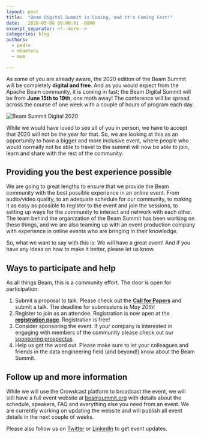 ```yaml
---
layout: post
title:  "Beam Digital Summit is Coming, and it's Coming Fast!"
date:   2020-05-08 00:00:01 -0800
excerpt_separator: <!--more-->
categories: blog
authors:
  - pedro
  - mbaetens
  - mxm

---
```

<!--
Licensed under the Apache License, Version 2.0 (the "License");
you may not use this file except in compliance with the License.
You may obtain a copy of the License at
http://www.apache.org/licenses/LICENSE-2.0
Unless required by applicable law or agreed to in writing, software
distributed under the License is distributed on an "AS IS" BASIS,
WITHOUT WARRANTIES OR CONDITIONS OF ANY KIND, either express or implied.
See the License for the specific language governing permissions and
limitations under the License.
-->

As some of you are already aware, the 2020 edition of the Beam Summit will be completely **digital and free**. And as you would expect from the Apache Beam community, it is coming in fast; the Beam Digital Summit will be from **June 15th to 19th**, one moth away! The conference will be spread across the course of one week with a couple of hours of program each day.

<!--more-->

<img class="center-block"
    src="{{ site.baseurl }}/images/blog/beamsummit/beamsummit-digital.png"
    alt="Beam Summit Digital 2020">

While we would have loved to see all of you in person, we have to accept that 2020 will not be the year for that. So, we are looking at this as an opportunity to have a bigger and more inclusive event, where people who would normally not be able to travel to the summit will now be able to join, learn and share with the rest of the community.

## Providing you the best experience possible

We are going to great lengths to ensure that we provide the Beam community with the best possible experience in an online event. From audio/video quality, to an adequate schedule for our community, to making it as easy as possible to register to the event and join the sessions, to setting up ways for the community to interact and network with each other. The team behind the organization of the Beam Summit has been working on these things, and we are also teaming up with an event production company with experience in online events who are bringing in their knowledge.

So, what we want to say with this is: We will have a great event! And if you have any ideas on how to make it better, please let us know.

## Ways to participate and help

As all things Beam, this is a community effort. The door is open for participation:

1. Submit a proposal to talk. Please check out the **[Call for Papers](https://sessionize.com/beam-digital-summit-2020/)** and submit a talk. The deadline for submissions is _May 20th_!
2. Register to join as an attendee. Registration is now open at the **[registration page](https://crowdcast.io/e/beamsummit)**. Registration is free!
3. Consider sponsoring the event. If your company is interested in engaging with members of the community please check out our [sponsoring prospectus](https://drive.google.com/open?id=1EbijvZKpkWwWyMryLY9sJfyZzZk1k44v).
4. Help us get the word out. Please make sure to let your colleagues and friends in the data engineering field (and beyond!) know about the Beam Summit.

## Follow up and more information

While we will use the Crowdcast platform to broadcast the event, we will still have a full event website at [beamsummit.org](https://beamsummit.org) with details about the schedule, speakers, FAQ and everything else you need from an event. We are currently working on updating the website and will publish all event details in the next couple of weeks.

Please also follow us on [Twitter](https://twitter.com/beamsummit) or [LinkedIn](https://www.linkedin.com/company/beam-summit/) to get event updates.
